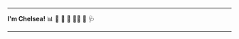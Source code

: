 ___
**I'm Chelsea!** :bar_chart: :lab_coat: :test_tube: :microscope: :scientist: :telescope: :stethoscope: 
___

